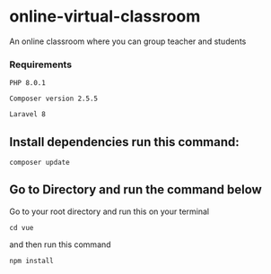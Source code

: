 # online-virtual-classroom
 An online classroom where you can group teacher and students

### Requirements
`PHP 8.0.1`

`Composer version 2.5.5`

`Laravel 8`

## Install dependencies run this command:
`composer update`

## Go to Directory and run the command below
Go to your root directory and run this on your terminal

`cd vue`

and then run this command

`npm install`

